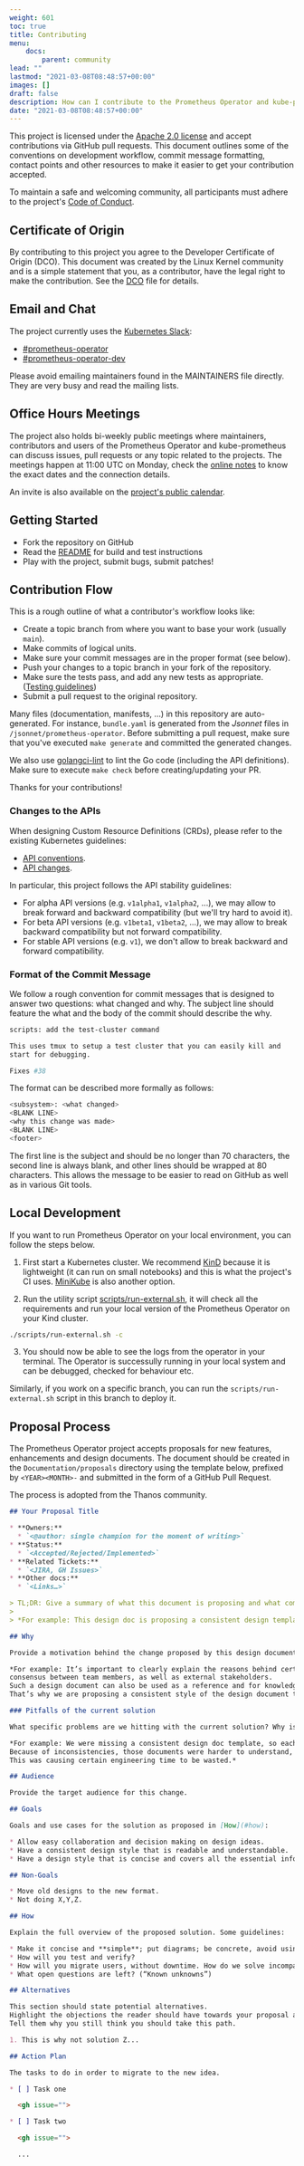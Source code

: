 ```yaml
---
weight: 601
toc: true
title: Contributing
menu:
    docs:
        parent: community
lead: ""
lastmod: "2021-03-08T08:48:57+00:00"
images: []
draft: false
description: How can I contribute to the Prometheus Operator and kube-prometheus?
date: "2021-03-08T08:48:57+00:00"
---
```


This project is licensed under the [Apache 2.0 license](LICENSE) and accept
contributions via GitHub pull requests. This document outlines some of the
conventions on development workflow, commit message formatting, contact points
and other resources to make it easier to get your contribution accepted.

To maintain a safe and welcoming community, all participants must adhere to the
project's [Code of Conduct](code-of-conduct.md).

## Certificate of Origin

By contributing to this project you agree to the Developer Certificate of
Origin (DCO). This document was created by the Linux Kernel community and is a
simple statement that you, as a contributor, have the legal right to make the
contribution. See the [DCO](DCO) file for details.

## Email and Chat

The project currently uses the [Kubernetes Slack](https://kubernetes.slack.com):

- [#prometheus-operator](https://kubernetes.slack.com/archives/CFFDS2Z7F)
- [#prometheus-operator-dev](https://kubernetes.slack.com/archives/C01B03QCSMN)

Please avoid emailing maintainers found in the MAINTAINERS file directly. They
are very busy and read the mailing lists.

## Office Hours Meetings

The project also holds bi-weekly public meetings where maintainers,
contributors and users of the Prometheus Operator and kube-prometheus can
discuss issues, pull requests or any topic related to the projects. The
meetings happen at 11:00 UTC on Monday, check the [online
notes](https://docs.google.com/document/d/1-fjJmzrwRpKmSPHtXN5u6VZnn39M28KqyQGBEJsqUOk/edit?usp=sharing)
to know the exact dates and the connection details.

An invite is also available on the [project's public calendar](https://calendar.google.com/calendar/u/1/embed?src=c_331fefe21da6f878f17e5b752d63e19d58b1e3bb24cb82e5ac65e5fd14e81878@group.calendar.google.com&csspa=1).

## Getting Started

- Fork the repository on GitHub
- Read the [README](README.md) for build and test instructions
- Play with the project, submit bugs, submit patches!

## Contribution Flow

This is a rough outline of what a contributor's workflow looks like:

- Create a topic branch from where you want to base your work (usually `main`).
- Make commits of logical units.
- Make sure your commit messages are in the proper format (see below).
- Push your changes to a topic branch in your fork of the repository.
- Make sure the tests pass, and add any new tests as appropriate. ([Testing guidelines](TESTING.md))
- Submit a pull request to the original repository.

Many files (documentation, manifests, ...) in this repository are auto-generated. For instance, `bundle.yaml` is generated from the *Jsonnet* files in `/jsonnet/prometheus-operator`. Before submitting a pull request, make sure that you've executed `make generate` and committed the generated changes.

We also use [golangci-lint](https://golangci-lint.run/docs/) to lint the Go code (including the API definitions). Make sure to execute `make check` before creating/updating your PR.

Thanks for your contributions!

### Changes to the APIs

When designing Custom Resource Definitions (CRDs), please refer to the existing Kubernetes guidelines:

- [API conventions](https://github.com/kubernetes/community/blob/master/contributors/devel/sig-architecture/api-conventions.md).
- [API changes](https://github.com/kubernetes/community/blob/master/contributors/devel/sig-architecture/api_changes.md).

In particular, this project follows the API stability guidelines:

- For alpha API versions (e.g. `v1alpha1`, `v1alpha2`, ...), we may allow to break forward and backward compatibility (but we'll try hard to avoid it).
- For beta API versions (e.g. `v1beta1`, `v1beta2`, ...), we may allow to break backward compatibility but not forward compatibility.
- For stable API versions (e.g. `v1`), we don't allow to break backward and forward compatibility.

### Format of the Commit Message

We follow a rough convention for commit messages that is designed to answer two
questions: what changed and why. The subject line should feature the what and
the body of the commit should describe the why.

```bash
scripts: add the test-cluster command

This uses tmux to setup a test cluster that you can easily kill and
start for debugging.

Fixes #38
```

The format can be described more formally as follows:

```bash
<subsystem>: <what changed>
<BLANK LINE>
<why this change was made>
<BLANK LINE>
<footer>
```

The first line is the subject and should be no longer than 70 characters, the
second line is always blank, and other lines should be wrapped at 80 characters.
This allows the message to be easier to read on GitHub as well as in various
Git tools.

## Local Development

If you want to run Prometheus Operator on your local environment, you can follow the steps below.

1. First start a Kubernetes cluster. We recommend [KinD](https://kind.sigs.k8s.io/) because it is lightweight (it can run on small notebooks) and this is what the project's CI uses. [MiniKube](https://minikube.sigs.k8s.io/docs/start/) is also another option.

2. Run the utility script [scripts/run-external.sh](scripts/run-external.sh), it will check all the requirements and run your local version of the Prometheus Operator on your Kind cluster.

```bash
./scripts/run-external.sh -c
```

3. You should now be able to see the logs from the operator in your terminal. The Operator is successully running in your local system and can be debugged, checked for behaviour etc.

Similarly, if you work on a specific branch, you can run the `scripts/run-external.sh` script in this branch to deploy it.

## Proposal Process

The Prometheus Operator project accepts proposals for new features,
enhancements and design documents. The document should be created in the
`Documentation/proposals` directory using the template below, prefixed by
`<YEAR><MONTH>-` and submitted in the form of a GitHub Pull Request.

The process is adopted from the Thanos community.

```markdown mdox-exec="cat Documentation/proposals/template.md"
## Your Proposal Title

* **Owners:**
  * `<@author: single champion for the moment of writing>`
* **Status:**
  * `<Accepted/Rejected/Implemented>`
* **Related Tickets:**
  * `<JIRA, GH Issues>`
* **Other docs:**
  * `<Links…>`

> TL;DR: Give a summary of what this document is proposing and what components it is touching.
>
> *For example: This design doc is proposing a consistent design template for “example.com” organization.*

## Why

Provide a motivation behind the change proposed by this design document, give context.

*For example: It’s important to clearly explain the reasons behind certain design decisions in order to have a
consensus between team members, as well as external stakeholders.
Such a design document can also be used as a reference and for knowledge-sharing purposes.
That’s why we are proposing a consistent style of the design document that will be used for future designs.*

### Pitfalls of the current solution

What specific problems are we hitting with the current solution? Why is it not enough?

*For example: We were missing a consistent design doc template, so each team/person was creating their own.
Because of inconsistencies, those documents were harder to understand, and it was easy to miss important sections.
This was causing certain engineering time to be wasted.*

## Audience

Provide the target audience for this change.

## Goals

Goals and use cases for the solution as proposed in [How](#how):

* Allow easy collaboration and decision making on design ideas.
* Have a consistent design style that is readable and understandable.
* Have a design style that is concise and covers all the essential information.

## Non-Goals

* Move old designs to the new format.
* Not doing X,Y,Z.

## How

Explain the full overview of the proposed solution. Some guidelines:

* Make it concise and **simple**; put diagrams; be concrete, avoid using “really”, “amazing” and “great” (:
* How will you test and verify?
* How will you migrate users, without downtime. How do we solve incompatibilities?
* What open questions are left? (“Known unknowns”)

## Alternatives

This section should state potential alternatives.
Highlight the objections the reader should have towards your proposal as they read it.
Tell them why you still think you should take this path.

1. This is why not solution Z...

## Action Plan

The tasks to do in order to migrate to the new idea.

* [ ] Task one

  <gh issue="">

* [ ] Task two

  <gh issue="">

  ...
```
